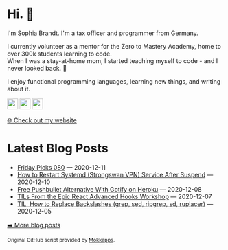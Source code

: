<h1>Hi. 👋</h1>
<p>I'm Sophia Brandt. I'm a tax officer and programmer from Germany.</p>
<p>I currently volunteer as a mentor for the Zero to Mastery Academy, home to over 300k students learning to code.<br>
When I was a stay-at-home mom, I started teaching myself to code - and I never looked back. 💜</p>
<p>I enjoy functional programming languages, learning new things, and writing about it.</p>
<p><a href="https://www.twitter.com/hisophiabrandt"><img src="https://img.shields.io/badge/twitter-%231DA1F2.svg?&style=for-the-badge&logo=twitter&logoColor=white" height=25></a> <a href="https://www.linkedin.com/in/sophiabrandt"><img src="https://img.shields.io/badge/linkedin-%230077B5.svg?&style=for-the-badge&logo=linkedin&logoColor=white" height=25></a> <a href="https://dev.to/sophiabrandt"><img src="https://img.shields.io/badge/DEV.TO-%230A0A0A.svg?&style=for-the-badge&logo=dev-dot-to&logoColor=white" height=25></a></p>
<p><a href="https://www.sophiabrandt.com">🌐 Check out my website</a></p>
<h1>Latest Blog Posts</h1>
  <ul>
    <li><a href=https://www.rockyourcode.com/friday-picks-080/>Friday Picks 080</a> — 2020-12-11</li><li><a href=https://www.rockyourcode.com/how-to-restart-systemd-service-after-suspend/>How to Restart Systemd (Strongswan VPN) Service After Suspend</a> — 2020-12-10</li><li><a href=https://www.rockyourcode.com/free-pushbullet-alternative-with-gotify-on-heroku/>Free Pushbullet Alternative With Gotify on Heroku</a> — 2020-12-08</li><li><a href=https://www.rockyourcode.com/til-from-the-epic-react-advanced-hooks-workshop/>TILs From the Epic React Advanced Hooks Workshop</a> — 2020-12-07</li><li><a href=https://www.rockyourcode.com/til-how-to-replace-backslashes-grep-sed-ripgrep-sd-ruplacer/>TIL: How to Replace Backslashes (grep, sed, ripgrep, sd, ruplacer)</a> — 2020-12-05</li>
  </ul>
<p><a href="https://www.rockyourcode.com">➡️ More blog posts</a></p>
<p><small>Original GitHub script provided by <a href="https://github.com/Mokkapps">Mokkapps</a>.</small></p>

